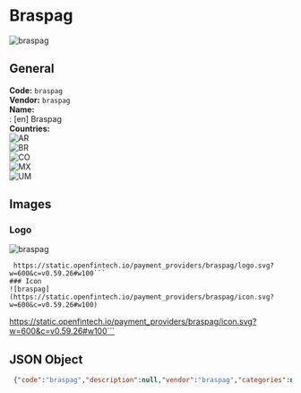 # Braspag 
![braspag](https://static.openfintech.io/payment_providers/braspag/logo.svg?w=600&c=v0.59.26#w100)  
## General 
**Code:** `braspag`  
**Vendor:** `braspag`  
**Name:**  
:	[en] Braspag  
**Countries:**  
![AR](https://cdnjs.cloudflare.com/ajax/libs/flag-icon-css/3.3.0/flags/4x3/AR.svg#w24)  
![BR](https://cdnjs.cloudflare.com/ajax/libs/flag-icon-css/3.3.0/flags/4x3/BR.svg#w24)  
![CO](https://cdnjs.cloudflare.com/ajax/libs/flag-icon-css/3.3.0/flags/4x3/CO.svg#w24)  
![MX](https://cdnjs.cloudflare.com/ajax/libs/flag-icon-css/3.3.0/flags/4x3/MX.svg#w24)  
![UM](https://cdnjs.cloudflare.com/ajax/libs/flag-icon-css/3.3.0/flags/4x3/UM.svg#w24)  
 
## Images 
### Logo 
![braspag](https://static.openfintech.io/payment_providers/braspag/logo.svg?w=600&c=v0.59.26#w100)  
```
 https://static.openfintech.io/payment_providers/braspag/logo.svg?w=600&c=v0.59.26#w100```  
### Icon 
![braspag](https://static.openfintech.io/payment_providers/braspag/icon.svg?w=600&c=v0.59.26#w100)  
```
 https://static.openfintech.io/payment_providers/braspag/icon.svg?w=600&c=v0.59.26#w100```  
## JSON Object 
```json
 {"code":"braspag","description":null,"vendor":"braspag","categories":null,"countries":["AR","BR","CO","MX","UM"],"payment_method":null,"payout_method":null,"metadata":{"about_payments_code":"braspag"},"name":{"en":"Braspag"}}```  
